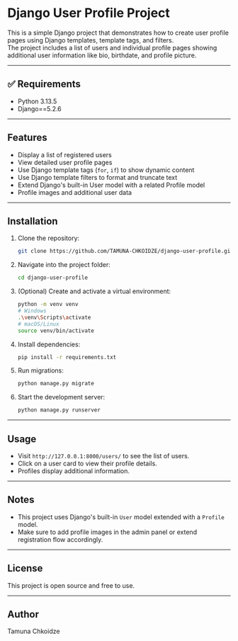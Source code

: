 # Django User Profile Project

This is a simple Django project that demonstrates how to create user profile pages using Django templates, template tags, and filters.  
The project includes a list of users and individual profile pages showing additional user information like bio, birthdate, and profile picture.

---

## ✅ Requirements

* Python 3.13.5
* Django==5.2.6

---

## Features

- Display a list of registered users
- View detailed user profile pages
- Use Django template tags (`for`, `if`) to show dynamic content
- Use Django template filters to format and truncate text
- Extend Django's built-in User model with a related Profile model
- Profile images and additional user data

---

## Installation

1. Clone the repository:
   ```bash
   git clone https://github.com/TAMUNA-CHKOIDZE/django-user-profile.git
   ```

2. Navigate into the project folder:

   ```bash
   cd django-user-profile
   ```
3. (Optional) Create and activate a virtual environment:

   ```bash
   python -m venv venv
   # Windows
   .\venv\Scripts\activate
   # macOS/Linux
   source venv/bin/activate
   ```
4. Install dependencies:

   ```bash
   pip install -r requirements.txt
   ```
5. Run migrations:

   ```bash
   python manage.py migrate
   ```
6. Start the development server:

   ```bash
   python manage.py runserver
   ```

---

## Usage

* Visit `http://127.0.0.1:8000/users/` to see the list of users.
* Click on a user card to view their profile details.
* Profiles display additional information.

---

## Notes

* This project uses Django's built-in `User` model extended with a `Profile` model.
* Make sure to add profile images in the admin panel or extend registration flow accordingly.

---

## License

This project is open source and free to use.

---

## Author

Tamuna Chkoidze

```


